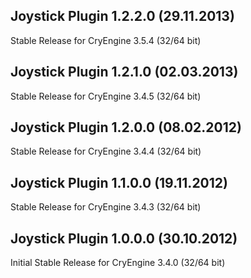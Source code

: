 Joystick Plugin 1.2.2.0 (29.11.2013)
---------------------------
Stable Release for CryEngine 3.5.4 (32/64 bit)

Joystick Plugin 1.2.1.0 (02.03.2013)
---------------------------
Stable Release for CryEngine 3.4.5 (32/64 bit)

Joystick Plugin 1.2.0.0 (08.02.2012)
---------------------------
Stable Release for CryEngine 3.4.4 (32/64 bit)

Joystick Plugin 1.1.0.0 (19.11.2012)
---------------------------
Stable Release for CryEngine 3.4.3 (32/64 bit)

Joystick Plugin 1.0.0.0 (30.10.2012)
---------------------------
Initial Stable Release for CryEngine 3.4.0 (32/64 bit)

